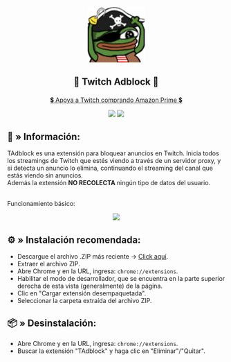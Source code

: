 <p align="center"> <img src="https://github.com/5qw/TAdblock/raw/main/images/logov2-128.png"> </p>

## <p align="center"> 🔮 Twitch Adblock 🔮 </p>
<p align="center"> <a href="https://www.amazon.com/amazonprime/">💲 Apoya a Twitch comprando Amazon Prime 💲</a> </p>

<p align="center"> <img src="https://img.shields.io/github/stars/5qw/TAdblock?label=Stars"> <img src="https://img.shields.io/badge/license-GPLv3-green.svg?label=License"> </p>

## 🧩 » <b> Información: </b>
TAdblock es una extensión para bloquear anuncios en Twitch. Inicia todos los streamings de Twitch que estés viendo a través de un servidor proxy, y si detecta un anuncio lo elimina, continuando el streaming del canal que estás viendo sin anuncios. <br> Además la extensión <b> NO RECOLECTA </b> ningún tipo de datos del usuario. <br> <br>

Funcionamiento básico:

<p align="center"> <img src="https://imgur.com/kgaNF3d.png"> </p>

## ⚙️ » <b> Instalación recomendada:</b>
* Descargue el archivo .ZIP más reciente → <a href="https://github.com/5qw/TAdblock/releases/latest/download/TAdblock.rar">Click aquí</a>.
* Extraer el archivo ZIP.
* Abre Chrome y en la URL, ingresa: ```chrome://extensions```.
* Habilitar el modo de desarrollador, que se encuentra en la parte superior derecha de esta vista (generalmente) de la página.
* Clic en "Cargar extensión desempaquetada".
* Seleccionar la carpeta extraída del archivo ZIP.

## 📦 » <b> Desinstalación: </b>
* Abre Chrome y en la URL, ingresa: ```chrome://extensions```.
* Buscar la extensión "TAdblock" y haga clic en "Eliminar"/"Quitar".
